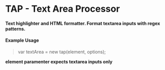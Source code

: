 # TAP - Text Area Processor 
#### Text highlighter and HTML formatter. Format textarea inputs with regex patterns.

#### Example Usage

> var textArea = new tap(element, options);

**element paramenter expects textarea inputs only**
